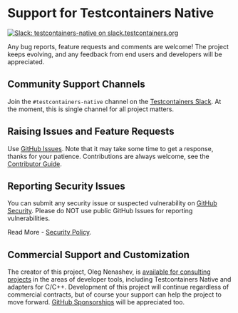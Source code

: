# Support for Testcontainers Native

[![Slack: testcontainers-native on slack.testcontainers.org](https://img.shields.io/badge/Slack-%23testcontainers%E2%80%94native-brightgreen?style=flat&logo=slack)](http://slack.testcontainers.org/)

Any bug reports, feature requests and comments are welcome!
The project keeps evolving,
and any feedback from end users and developers will be appreciated.

## Community Support Channels

Join the `#testcontainers-native` channel on the [Testcontainers Slack](http://slack.testcontainers.org/).
At the moment, this is single channel for all project matters.

## Raising Issues and Feature Requests

Use [GitHub Issues](https://github.com/testcontainers/testcontainers-native/issues).
Note that it may take some time to get a response, thanks for your patience.
Contributions are always welcome, see the [Contributor Guide](../CONTRIBUTING.md).

## Reporting Security Issues

You can submit any security issue or suspected vulnerability
on [GitHub Security](https://github.com/testcontainers/testcontainers-native/security/advisories).
Please do NOT use public GitHub Issues for reporting vulnerabilities.

Read More - [Security Policy](./SECURITY.md).

## Commercial Support and Customization

The creator of this project, Oleg Nenashev,
is [available for consulting projects](https://oleg-nenashev.github.io/oleg-nenashev/consulting/) in the areas of developer tools,
including Testcontainers Native and adapters for C/C++.
Development of this project will continue regardless of commercial contracts,
but of course your support can help the project to move forward.
[GitHub Sponsorships](https://github.com/sponsors/oleg-nenashev) will be appreciated too.
